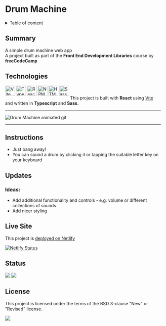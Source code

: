 # Drum Machine

<details>
<summary>Table of content</summary>
  
## Table of Content
- [Summary](#summary)
- [Technologies](#technologies)
- [Instructions](#instructions)
- [Updates](#updates)
- [Live Site](#live-site)  
- [Status](#status)
- [License](#license)

</details>

## Summary

A simple drum machine web app<br>
A project built as part of the **Front End Development Libraries** course by **freeCodeCamp**

## Technologies

[
<img align="left" height="32" width="32" alt="Vite" src="https://cdn.jsdelivr.net/npm/simple-icons@v11/icons/vite.svg" />
<img align="left" height="32" width="32" alt="Typescript" src="https://cdn.jsdelivr.net/npm/simple-icons@v11/icons/typescript.svg" />
<img align="left" height="32" width="32" alt="React" src="https://cdn.jsdelivr.net/npm/simple-icons@v11/icons/react.svg" />
<img align="left" height="32" width="32" alt="NPM" src="https://cdn.jsdelivr.net/npm/simple-icons@v11/icons/npm.svg" />
<img align="left" height="32" width="32" alt="HTML5" src="https://cdn.jsdelivr.net/npm/simple-icons@v11/icons/html5.svg" />
<img align="left" height="32" width="32" alt="Sass" src="https://cdn.jsdelivr.net/npm/simple-icons@v11/icons/sass.svg" />
](https://github.com/MakeItBack/Learning-Tracker)<br>

This project is built with **React** using [Vite](https://vitejs.dev/) and written in **Typescript** and **Sass.**

---

![Drum Machine animated gif](public/drummachine.gif)

---

## Instructions

- Just bang away!
- You can sound a drum by clicking it or tapping the suitable letter key on your keyboard
  
## Updates

### Ideas:
- Add additional functionality and controls - e.g. volume or different collections of sounds
- Add nicer styling

## Live Site

This project is [deployed on Netlify](https://a-wee-drum.netlify.app/)

[![Netlify Status](https://api.netlify.com/api/v1/badges/f8a4505a-ccbc-4d3f-8968-8be89bbc7365/deploy-status)](https://app.netlify.com/sites/a-wee-drum/deploys)

## Status

<a href="https://GitHub.com/MakeItBack/drum-machine/graphs/commit-activity"><img src="https://img.shields.io/badge/Maintained%3F-yes-green.svg"></a>
<a href="https://GitHub.com/MakeItBack/drum-machine/commit"><img src="https://img.shields.io/github/last-commit/MakeItBack/drum-machine"></a>

## License

This project is licensed under the terms of the BSD 3-clause "New" or "Revised" license.

<a href="https://opensource.org/licenses"><img src="https://img.shields.io/github/license/MakeItBack/Drum-machine?color=dodgerblue"></a><br>

